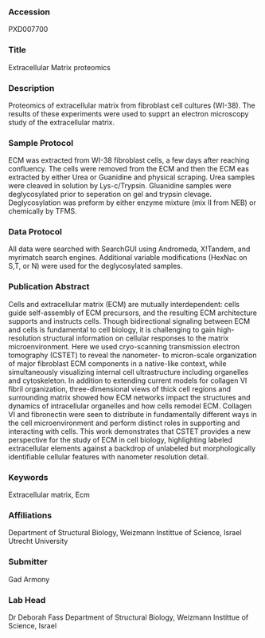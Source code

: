 ### Accession
PXD007700

### Title
Extracellular Matrix proteomics

### Description
Proteomics of extracellular matrix from fibroblast cell cultures (WI-38). The results of these experiments were used to supprt an electron microscopy study of the extracellular matrix.

### Sample Protocol
ECM was extracted from WI-38 fibroblast cells, a few days after reaching confluency. The cells were removed from the ECM and then the ECM eas extracted by either Urea or Guanidine and physical scraping. Urea samples were cleaved in solution by Lys-c/Trypsin. Gluanidine samples were deglycosylated prior to seperation on gel and trypsin clevage. Deglycosylation was preform by either enzyme mixture (mix II from NEB) or chemically by TFMS.

### Data Protocol
All data were searched with SearchGUI using Andromeda, X!Tandem, and myrimatch search engines. Additional variable modifications (HexNac on S,T, or N) were used for the deglycosylated samples.

### Publication Abstract
Cells and extracellular matrix (ECM) are mutually interdependent: cells guide self-assembly of ECM precursors, and the resulting ECM architecture supports and instructs cells. Though bidirectional signaling between ECM and cells is fundamental to cell biology, it is challenging to gain high-resolution structural information on cellular responses to the matrix microenvironment. Here we used cryo-scanning transmission electron tomography (CSTET) to reveal the nanometer- to micron-scale organization of major fibroblast ECM components in a native-like context, while simultaneously visualizing internal cell ultrastructure including organelles and cytoskeleton. In addition to extending current models for collagen VI fibril organization, three-dimensional views of thick cell regions and surrounding matrix showed how ECM networks impact the structures and dynamics of intracellular organelles and how cells remodel ECM. Collagen VI and fibronectin were seen to distribute in fundamentally different ways in the cell microenvironment and perform distinct roles in supporting and interacting with cells. This work demonstrates that CSTET provides a new perspective for the study of ECM in cell biology, highlighting labeled extracellular elements against a backdrop of unlabeled but morphologically identifiable cellular features with nanometer resolution detail.

### Keywords
Extracellular matrix, Ecm

### Affiliations
Department of Structural Biology, Weizmann Instittue of Science, Israel
Utrecht University

### Submitter
Gad Armony

### Lab Head
Dr Deborah Fass
Department of Structural Biology, Weizmann Instittue of Science, Israel


